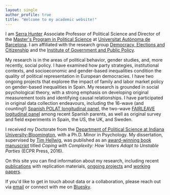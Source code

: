 ```yaml
---
layout: single
author_profile: true
title: "Welcome to my academic website!"
---
```


I am [Serra Hunter](https://recercaiuniversitats.gencat.cat/ca/serra-hunter/inici/) Associate Professor of Political Science and Director of the [Master's Program in Political Science](https://master-ciencia-politica.uab.cat/) at [Universitat Autònoma de Barcelona](https://www.uab.cat). I am affiliated with the research group [Democracy, Elections and Citizenship](https://webs.uab.cat/grdec/) and the [Institute of Government and Public Policy](https://igop.uab.cat/en/).

My research is in the areas of political behavior, gender studies, and, more recently, social policy. I have examined how party strategies, institutional contexts, and socioeconomic and gender-based inequalities condition the quality of political representation in European democracies. I have two ongoing projects that exploree the impact of family and labor market policy on gender-based inequalities in Spain. My research is grounded in social psychological theory, with a strong emphasis on developing original measurement tools and identifying causal relationships. I have participated in original data collection endeavours, including the 16-wave (and counting!) [Spanish POLAT longitudinal panel](https://webs.uab.cat/grdec/panel-polat/), the two-wave [FAIRLEAVE logitudinal panel](https://webs.uab.cat/fairleave/wp-content/uploads/sites/401/2023/03/Cuestionario-para-web.pdf) among recent Spanish parents, as well as original survey and field experiments in Spain, the US, the UK, and Sweden.

I received my Doctorate from the [Department of Political Science at Indiana University-Bloomington](https://polisci.indiana.edu/), with a Ph.D. Minor in Psychology. My dissertation, supervised by [Tim Hellwig](https://sites.google.com/view/thellwig/home), was published as an [award-winning book manuscript](https://cses.org/2017/06/23/marinova/) titled *Coping with Complexity: How Voters Adapt to Unstable Parties* (ECPR Press, 2016).

On this site you can find information about my research, including recent [publications](/personal/publications/) with replication materials, [ongoing projects](/personal/projects/) and [working papers](/personal/papers/).

If you'd like to get in touch about data or a collaboration, please reach out via [email](mailto:dani.marinova@uab.cat) or connect with me on [Bluesky](https://bsky.app/profile/petroleuse-sbd.bsky.social).
